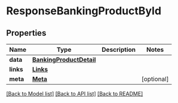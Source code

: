 # ResponseBankingProductById

## Properties
Name | Type | Description | Notes
------------ | ------------- | ------------- | -------------
**data** | [**BankingProductDetail**](BankingProductDetail.md) |  | 
**links** | [**Links**](Links.md) |  | 
**meta** | [**Meta**](Meta.md) |  | [optional] 

[[Back to Model list]](../README.md#documentation-for-models) [[Back to API list]](../README.md#documentation-for-api-endpoints) [[Back to README]](../README.md)



